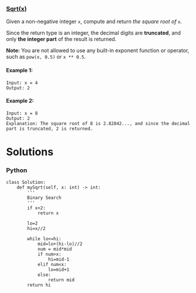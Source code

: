 ### [Sqrt(x)](https://leetcode.com/problems/sqrtx/) <br>

Given a non-negative integer `x`, compute and return *the square root of* `x`.

Since the return type is an integer, the decimal digits are **truncated**, and only **the integer part** of the result is returned.

**Note:** You are not allowed to use any built-in exponent function or operator, such as `pow(x, 0.5)` or `x ** 0.5`.



#### Example 1:

```
Input: x = 4
Output: 2

```

#### Example 2:

```
Input: x = 8
Output: 2
Explanation: The square root of 8 is 2.82842..., and since the decimal part is truncated, 2 is returned.

```


# Solutions

### Python
```
class Solution:
    def mySqrt(self, x: int) -> int:
        '''
        Binary Search
        '''
        if x<2:
            return x
        
        lo=2
        hi=x//2
        
        while lo<=hi:
            mid=lo+(hi-lo)//2
            num = mid*mid
            if num>x:
                hi=mid-1
            elif num<x:
                lo=mid+1
            else:
                return mid
        return hi

```
